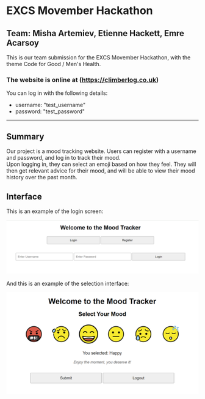 # EXCS Movember Hackathon
## Team: Misha Artemiev, Etienne Hackett, Emre Acarsoy

This is our team submission for the EXCS Movember Hackathon, with the theme Code for Good / Men's Health.  

### The website is online at (https://climberlog.co.uk)  
You can log in with the following details:
- username: "test_username"
- password: "test_password"

---

## Summary

Our project is a mood tracking website. Users can register with a username and password, and log in to track their mood.  
Upon logging in, they can select an emoji based on how they feel. They will then get relevant advice for their mood, and will be able to view their mood history over the past month.

## Interface

This is an example of the login screen:  

<img src="img/login_interface.png" alt="Login interface" width="800"/>

And this is an example of the selection interface:  

<img src="img/mood_selection.png" alt="Mood selection interface" width="600"/>
